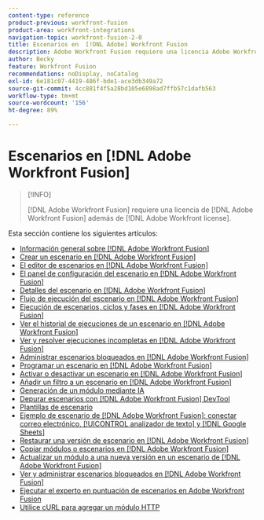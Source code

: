 ```yaml
---
content-type: reference
product-previous: workfront-fusion
product-area: workfront-integrations
navigation-topic: workfront-fusion-2-0
title: Escenarios en  [!DNL Adobe] Workfront Fusion
description: Adobe Workfront Fusion requiere una licencia Adobe Workfront Fusion y de Adobe Workfront.
author: Becky
feature: Workfront Fusion
recommendations: noDisplay, noCatalog
exl-id: 6e181c07-4419-486f-bde1-ace3db349a72
source-git-commit: 4cc881f4f5a28bd105e6898ad7ffb57c1dafb563
workflow-type: tm+mt
source-wordcount: '156'
ht-degree: 89%

---
```


# Escenarios en [!DNL Adobe Workfront Fusion]

>[!INFO]
>
>[!DNL Adobe Workfront Fusion] requiere una licencia de [!DNL Adobe Workfront Fusion] además de [!DNL Adobe Workfront license].

Esta sección contiene los siguientes artículos:

* [Información general sobre [!DNL Adobe Workfront Fusion]](../../workfront-fusion/scenarios/scenario-overview.md)
* [Crear un escenario en  [!DNL Adobe Workfront Fusion]](../../workfront-fusion/scenarios/create-a-scenario.md)
* [El editor de escenarios en  [!DNL Adobe Workfront Fusion]](../../workfront-fusion/scenarios/scenario-editor.md)
* [El panel de configuración del escenario en  [!DNL Adobe Workfront Fusion]](../../workfront-fusion/scenarios/scenario-settings-panel.md)
* [Detalles del escenario en  [!DNL Adobe Workfront Fusion]](../../workfront-fusion/scenarios/scenario-detail.md)
* [Flujo de ejecución del escenario en  [!DNL Adobe Workfront Fusion]](../../workfront-fusion/scenarios/scenario-execution-flow.md)
* [Ejecución de escenarios, ciclos y fases en  [!DNL Adobe Workfront Fusion]](../../workfront-fusion/scenarios/scenario-execution-cycles-phases.md)
* [Ver el historial de ejecuciones de un escenario en  [!DNL Adobe Workfront Fusion]](../../workfront-fusion/scenarios/view-scenario-execution-history.md)
* [Ver y resolver ejecuciones incompletas en  [!DNL Adobe Workfront Fusion]](../../workfront-fusion/scenarios/view-and-resolve-incomplete-executions.md)
* [Administrar escenarios bloqueados en  [!DNL Adobe Workfront Fusion]](../../workfront-fusion/scenarios/view-and-manage-locked-scenarios.md)
* [Programar un escenario en  [!DNL Adobe Workfront Fusion]](../../workfront-fusion/scenarios/schedule-a-scenario.md)
* [Activar o desactivar un escenario en  [!DNL Adobe Workfront Fusion]](../../workfront-fusion/scenarios/activate-or-inactivate-scenario.md)
* [Añadir un filtro a un escenario en  [!DNL Adobe Workfront Fusion]](../../workfront-fusion/scenarios/add-a-filter-to-a-scenario.md)
* [Generación de un módulo mediante IA](/help/quicksilver/workfront-fusion/scenarios/add-a-module-with-ai.md)
* [Depurar escenarios con  [!DNL Adobe Workfront Fusion] DevTool](../../workfront-fusion/scenarios/debug-scenarios-with-dev-tool.md)
* [Plantillas de escenario](/help/quicksilver/workfront-fusion/scenarios/templates/fusion-templates.md)
* [Ejemplo de escenario de [!DNL Adobe Workfront Fusion]: conectar correo electrónico, [!UICONTROL analizador de texto] y  [!DNL Google Sheets]](../../workfront-fusion/scenarios/example-connect-email-text-parser-gsheets.md)
* [Restaurar una versión de escenario en  [!DNL Adobe Workfront Fusion]](../../workfront-fusion/scenarios/restore-a-scenario-version.md)
* [Copiar módulos o escenarios en  [!DNL Adobe Workfront Fusion]](../../workfront-fusion/scenarios/copy-modules-or-scenarios.md)
* [Actualizar un módulo a una nueva versión en un escenario de  [!DNL Adobe Workfront Fusion] ](../../workfront-fusion/scenarios/update-module-to-new-version.md)
* [Ver y administrar escenarios bloqueados en  [!DNL Adobe Workfront Fusion]](../../workfront-fusion/scenarios/view-and-manage-locked-scenarios.md)
* [Ejecutar el experto en puntuación de escenarios en Adobe Workfront Fusion](/help/quicksilver/workfront-fusion/scenarios/run-scenario-scoring.md)
* [Utilice cURL para agregar un módulo HTTP](/help/quicksilver/workfront-fusion/scenarios/use-curl-create-http.md)




